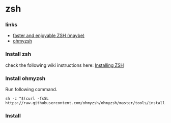 # zsh

### links

- [faster and enjoyable ZSH (maybe)](https://htr3n.github.io/2018/07/faster-zsh/)
- [ohmyzsh](https://github.com/ohmyzsh/ohmyzsh)


### Install zsh

check the following wiki instructions here: [Installing ZSH](https://github.com/ohmyzsh/ohmyzsh/wiki/Installing-ZSH)


### Install ohmyzsh

Run following command.

```
sh -c "$(curl -fsSL https://raw.githubusercontent.com/ohmyzsh/ohmyzsh/master/tools/install.sh)"
```

### Install
